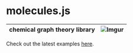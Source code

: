 # molecules.js

|chemical graph theory library|![Imgur](http://i.imgur.com/sVPFz7l.png)|
|:--|--:|

Check out the latest examples [here](http://bl.ocks.org/chemplexity/raw/bcd198a9604d8943b5dc/).
